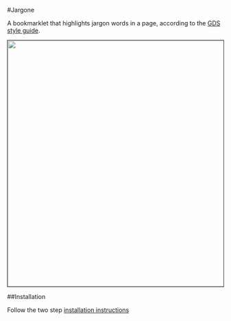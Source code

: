 #Jargone

A bookmarklet that highlights jargon words in a page, according to the [GDS style guide](https://www.gov.uk/designprinciples/styleguide#item_4_1_3).

<a href="http://www.flickr.com/photos/rooreynolds/8435215731/"><img border="1" src="http://farm9.staticflickr.com/8497/8435215731_529e659f99_o.png" width="751" height="574"></a>

##Installation

Follow the two step [installation instructions](http://rooreynolds.github.com/jargone/)
